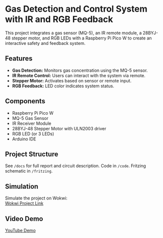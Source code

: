 # Gas Detection and Control System with IR and RGB Feedback

This project integrates a gas sensor (MQ-5), an IR remote module, a 28BYJ-48 stepper motor, and RGB LEDs with a Raspberry Pi Pico W to create an interactive safety and feedback system.

## Features
- **Gas Detection:** Monitors gas concentration using the MQ-5 sensor.
- **IR Remote Control:** Users can interact with the system via remote.
- **Stepper Motor:** Activates based on sensor or remote input.
- **RGB Feedback:** LED color indicates system status.

## Components
- Raspberry Pi Pico W
- MQ-5 Gas Sensor
- IR Receiver Module
- 28BYJ-48 Stepper Motor with ULN2003 driver
- RGB LED (or 3 LEDs)
- Arduino IDE

## Project Structure
See `/docs` for full report and circuit description. Code in `/code`. Fritzing schematic in `/fritzing`.

## Simulation
Simulate the project on Wokwi:  
[Wokwi Project Link](https://wokwi.com/projects/396416516401009665)

## Video Demo
[YouTube Demo](https://youtu.be/C-7-NWnUNPw)
